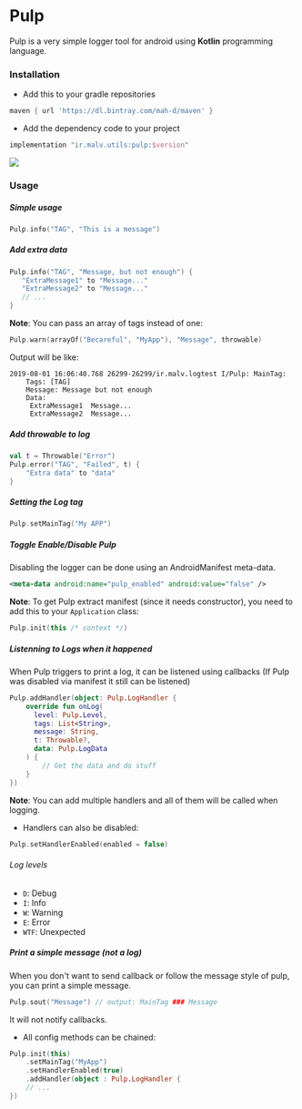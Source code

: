 # Pulp
Pulp is a very simple logger tool for android using **Kotlin** programming language.


### Installation

* Add this to your gradle repositories
```groovy
maven { url 'https://dl.bintray.com/mah-d/maven' }
```

* Add the dependency code to your project

```groovy
implementation "ir.malv.utils:pulp:$version"
```
<img src="https://img.shields.io/github/release-pre/mahdi-malv/pulp"></img>

### Usage

##### Simple usage

```kt
Pulp.info("TAG", "This is a message")
```

##### Add extra data

```kt
Pulp.info("TAG", "Message, but not enough") {
   "ExtraMessage1" to "Message..."
   "ExtraMessage2" to "Message..."
   // ...
}
```

**Note**: You can pass an array of tags instead of one:
```kt
Pulp.warn(arrayOf("Becareful", "MyApp"), "Message", throwable)
```

Output will be like:
```
2019-08-01 16:06:40.768 26299-26299/ir.malv.logtest I/Pulp: MainTag:
    Tags: [TAG]
    Message: Message but not enough
    Data:
     ExtraMessage1  Message...
     ExtraMessage2  Message...
```

##### Add throwable to log

```kt
val t = Throwable("Error")
Pulp.error("TAG", "Failed", t) {
    "Extra data" to "data"
}
```

##### Setting the Log tag

```kt
Pulp.setMainTag("My APP")
```

##### Toggle Enable/Disable Pulp

Disabling the logger can be done using an AndroidManifest meta-data.

```xml
<meta-data android:name="pulp_enabled" android:value="false" />
```
**Note**: To get Pulp extract manifest (since it needs constructor), you need to add this to your `Application` class:

```kt
Pulp.init(this /* context */)
```

##### Listenning to Logs when it happened

When Pulp triggers to print a log, it can be listened using callbacks (If Pulp was disabled via manifest it still can be listened)

```kt
Pulp.addHandler(object: Pulp.LogHandler {
    override fun onLog(
      level: Pulp.Level,
      tags: List<String>,
      message: String,
      t: Throwable?,
      data: Pulp.LogData
    ) {
        // Get the data and do stuff
    }
})
```

**Note**: You can add multiple handlers and all of them will be called when logging.
* Handlers can also be disabled:

```kt
Pulp.setHandlerEnabled(enabled = false)
```

###### Log levels
* `D`: Debug
* `I`: Info
* `W`: Warning
* `E`: Error
* `WTF`: Unexpected

##### Print a simple message (not a log)
When you don't want to send callback or follow the message style of pulp, you can print a simple message.

```kt
Pulp.sout("Message") // output: MainTag ### Message
```
It will not notify callbacks.


* All config methods can be chained:

```kt
Pulp.init(this)
    .setMainTag("MyApp")
    .setHandlerEnabled(true)
    .addHandler(object : Pulp.LogHandler {
    // ...
})
```
